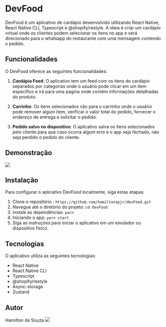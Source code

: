# DevFood

DevFood é um aplicativo de cardápio desenvolvido utilizando React Native, React Native CLI, Typescript e @shopify/restyle. A ideia é criar um cardápio virtual onde os clientes podem selecionar os itens no app e será direcionado para o whatsapp do restaurante com uma mensagem contendo o pedido.

## Funcionalidades

O DevFood oferece as seguintes funcionalidades:

1. **Cardápio Feed**: O aplicativo tem um feed com os itens do cardápio separados por categorias onde o usuário pode clicar em um item específico e irá para uma pagina onde contém informações detalhadas do produto.

2. **Carrinho**: Os itens selecionados vão para o carrinho onde o usuário pode remover algúm item, verificar o valor total do pedido, fornecer o endereço de entrega e solicitar o pedido.

3. **Pedido salvo no dispositivo**: O aplicativo salva os itens selecionados pelo cliente para que caso ocorra algum erro e o app seja fechado, não seja perdido o pedido do cliente.

## Demonstração

<img src="./src/github/demonstration.gif">

## Instalação

Para configurar o aplicativo DevFood localmente, siga estas etapas:

1. Clone o repositório : `https://github.com/hamiltonspjr/devFood.git`
2. Navegue até o diretório do projeto: `cd devFood`
3. Instale as dependências: `yarn`
4. Iniciando o app: `yarn start`
5. Siga as instruções para iniciar o aplicativo em um emulador ou dispositivo físico.

## Tecnologias

O aplicativo utiliza as seguintes tecnologias:

- React Native
- React Native CLI
- Typescript
- @shopify/restyle
- Async-storage
- Zustand

## Autor

Hamilton de Souza
<a href="https://www.linkedin.com/in/hamilton-de-souza/" target="_blank"><img src="https://img.shields.io/badge/Linkedin-blue?style=for-the-badge&logo=Linkedin"></a>
